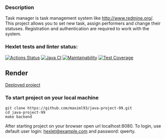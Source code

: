 ### Description

Task manager is task management system like http://www.redmine.org/.
This project allows you to set new task, assign performers and change their statuses. Registration and authentication are required to work with the system.


### Hexlet tests and linter status:
[![Actions Status](https://github.com/maximl93/java-project-99/actions/workflows/hexlet-check.yml/badge.svg)](https://github.com/maximl93/java-project-99/actions)
[![Java CI](https://github.com/maximl93/java-project-99/actions/workflows/main.yml/badge.svg)](https://github.com/maximl93/java-project-99/actions/workflows/main.yml)
[![Maintainability](https://api.codeclimate.com/v1/badges/825aa7ebe7aca190ba33/maintainability)](https://codeclimate.com/github/maximl93/java-project-99/maintainability)
[![Test Coverage](https://api.codeclimate.com/v1/badges/825aa7ebe7aca190ba33/test_coverage)](https://codeclimate.com/github/maximl93/java-project-99/test_coverage)

## Render

[Deployed project](https://task-manager-cv1w.onrender.com)

### To start project on your local machine

```shell
git clone https://github.com/maximl93/java-project-99.git
cd java-project-99
make backend
```

After starting project on your browser open url localhost:8080.
To login, use default user login: hexlet@example.com and password: qwerty.  